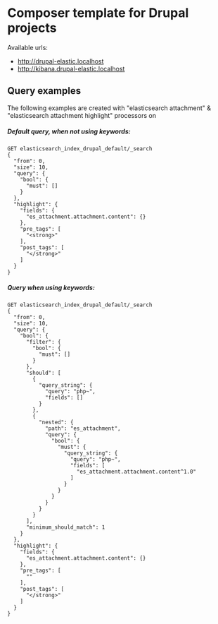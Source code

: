 # Composer template for Drupal projects

Available urls:
* http://drupal-elastic.localhost
* http://kibana.drupal-elastic.localhost

## Query examples

The following examples are created with "elasticsearch attachment" & "elasticsearch attachment highlight" processors on

##### Default query, when not using keywords:

```
GET elasticsearch_index_drupal_default/_search
{
  "from": 0,
  "size": 10,
  "query": {
    "bool": {
      "must": []
    }
  },
  "highlight": {
    "fields": {
      "es_attachment.attachment.content": {}
    },
    "pre_tags": [
      "<strong>"
    ],
    "post_tags": [
      "</strong>"
    ]
  }
}
```

##### Query when using keywords:

```
GET elasticsearch_index_drupal_default/_search
{
  "from": 0,
  "size": 10,
  "query": {
    "bool": {
      "filter": {
        "bool": {
          "must": []
        }
      },
      "should": [
        {
          "query_string": {
            "query": "php~",
            "fields": []
          }
        },
        {
          "nested": {
            "path": "es_attachment",
            "query": {
              "bool": {
                "must": {
                  "query_string": {
                    "query": "php~",
                    "fields": [
                      "es_attachment.attachment.content^1.0"
                    ]
                  }
                }
              }
            }
          }
        }
      ],
      "minimum_should_match": 1
    }
  },
  "highlight": {
    "fields": {
      "es_attachment.attachment.content": {}
    },
    "pre_tags": [
      ""
    ],
    "post_tags": [
      "</strong>"
    ]
  }
}
```
